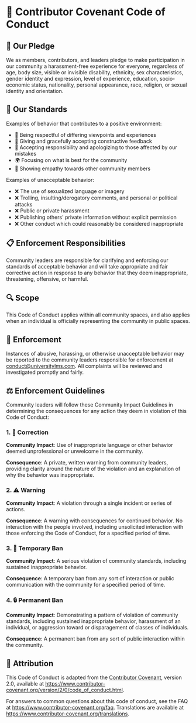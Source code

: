 # 🤝 Contributor Covenant Code of Conduct

## 🎯 Our Pledge

We as members, contributors, and leaders pledge to make participation in our
community a harassment-free experience for everyone, regardless of age, body
size, visible or invisible disability, ethnicity, sex characteristics, gender
identity and expression, level of experience, education, socio-economic status,
nationality, personal appearance, race, religion, or sexual identity
and orientation.

## 🌟 Our Standards

Examples of behavior that contributes to a positive environment:

* 🙏 Being respectful of differing viewpoints and experiences
* 🤝 Giving and gracefully accepting constructive feedback
* 💪 Accepting responsibility and apologizing to those affected by our mistakes
* 🌍 Focusing on what is best for the community
* 💭 Showing empathy towards other community members

Examples of unacceptable behavior:

* ❌ The use of sexualized language or imagery
* ❌ Trolling, insulting/derogatory comments, and personal or political attacks
* ❌ Public or private harassment
* ❌ Publishing others' private information without explicit permission
* ❌ Other conduct which could reasonably be considered inappropriate

## 📋 Enforcement Responsibilities

Community leaders are responsible for clarifying and enforcing our standards of
acceptable behavior and will take appropriate and fair corrective action in
response to any behavior that they deem inappropriate, threatening, offensive,
or harmful.

## 🔍 Scope

This Code of Conduct applies within all community spaces, and also applies when
an individual is officially representing the community in public spaces.

## 👮 Enforcement

Instances of abusive, harassing, or otherwise unacceptable behavior may be
reported to the community leaders responsible for enforcement at
[conduct@universitylms.com](mailto:conduct@universitylms.com).
All complaints will be reviewed and investigated promptly and fairly.

## ⚖️ Enforcement Guidelines

Community leaders will follow these Community Impact Guidelines in determining
the consequences for any action they deem in violation of this Code of Conduct:

### 1. 📝 Correction
**Community Impact**: Use of inappropriate language or other behavior deemed
unprofessional or unwelcome in the community.

**Consequence**: A private, written warning from community leaders, providing
clarity around the nature of the violation and an explanation of why the
behavior was inappropriate.

### 2. ⚠️ Warning
**Community Impact**: A violation through a single incident or series of actions.

**Consequence**: A warning with consequences for continued behavior. No
interaction with the people involved, including unsolicited interaction with
those enforcing the Code of Conduct, for a specified period of time.

### 3. 🚫 Temporary Ban
**Community Impact**: A serious violation of community standards, including
sustained inappropriate behavior.

**Consequence**: A temporary ban from any sort of interaction or public
communication with the community for a specified period of time.

### 4. 🔒 Permanent Ban
**Community Impact**: Demonstrating a pattern of violation of community
standards, including sustained inappropriate behavior, harassment of an
individual, or aggression toward or disparagement of classes of individuals.

**Consequence**: A permanent ban from any sort of public interaction within the
community.

## 📜 Attribution

This Code of Conduct is adapted from the [Contributor Covenant][homepage],
version 2.0, available at
https://www.contributor-covenant.org/version/2/0/code_of_conduct.html.

[homepage]: https://www.contributor-covenant.org

For answers to common questions about this code of conduct, see the FAQ at
https://www.contributor-covenant.org/faq. Translations are available at
https://www.contributor-covenant.org/translations. 